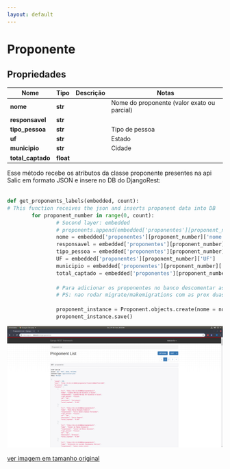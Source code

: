 ```yaml
---
layout: default
---
```



# Proponente

## Propriedades
|Nome| Tipo | Descrição | Notas
------------ | ------------- | ------------- | -------------
**nome** | **str** |  | Nome do proponente (valor exato ou parcial)
**responsavel** | **str** |  | 
**tipo_pessoa** | **str** |  | Tipo de pessoa  
**uf** | **str** |  | Estado 
**municipio** | **str** |  | Cidade 
**total_captado** | **float** |  | |

Esse método recebe os atributos da classe proponente presentes na api Salic em formato JSON e insere no DB do DjangoRest:

```python

def get_proponents_labels(embedded, count):
# This function receives the json and inserts proponent data into DB
        for proponent_number in range(0, count):
                # Second layer: embedded
                # proponents.append(embedded['proponentes'][proponent_number])
                nome = embedded['proponentes'][proponent_number]['nome']
                responsavel = embedded['proponentes'][proponent_number]['responsavel']
                tipo_pessoa = embedded['proponentes'][proponent_number]['tipo_pessoa']
                UF = embedded['proponentes'][proponent_number]['UF']
                municipio = embedded['proponentes'][proponent_number]['municipio']
                total_captado = embedded['proponentes'][proponent_number]['total_captado']

                # Para adicionar os proponentes no banco descomentar as prox duas linhas
                # PS: nao rodar migrate/makemigrations com as prox duas linhas comentadas

                proponent_instance = Proponent.objects.create(nome = nome, responsavel = responsavel, tipo_pessoa = tipo_pessoa, UF=UF, municipio= municipio, total_captado=total_captado )
                proponent_instance.save()
```

![proponente_API](/docs/images/proponente_API.png)

[ver imagem em tamanho original](https://fga-eps-mds.github.io/2018.2-NaturalSearch/docs/images/proponente_API.png)